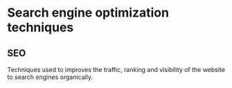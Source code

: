 # Search engine optimization techniques
## SEO
 Techniques used to improves the traffic, ranking and visibility of the website to search engines organically.

